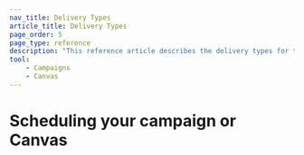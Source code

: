 ```yaml
---
nav_title: Delivery Types
article_title: Delivery Types
page_order: 5
page_type: reference
description: "This reference article describes the delivery types for the entry schedule when building a campaign or Canvas."
tool:
    - Campaigns
    - Canvas
---
```


# Scheduling your campaign or Canvas

> 